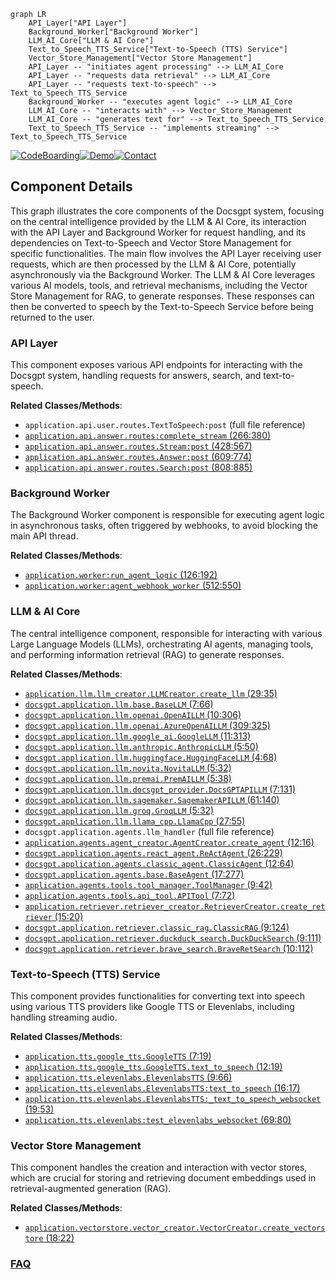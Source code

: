 ```mermaid
graph LR
    API_Layer["API Layer"]
    Background_Worker["Background Worker"]
    LLM_AI_Core["LLM & AI Core"]
    Text_to_Speech_TTS_Service["Text-to-Speech (TTS) Service"]
    Vector_Store_Management["Vector Store Management"]
    API_Layer -- "initiates agent processing" --> LLM_AI_Core
    API_Layer -- "requests data retrieval" --> LLM_AI_Core
    API_Layer -- "requests text-to-speech" --> Text_to_Speech_TTS_Service
    Background_Worker -- "executes agent logic" --> LLM_AI_Core
    LLM_AI_Core -- "interacts with" --> Vector_Store_Management
    LLM_AI_Core -- "generates text for" --> Text_to_Speech_TTS_Service
    Text_to_Speech_TTS_Service -- "implements streaming" --> Text_to_Speech_TTS_Service
```
[![CodeBoarding](https://img.shields.io/badge/Generated%20by-CodeBoarding-9cf?style=flat-square)](https://github.com/CodeBoarding/GeneratedOnBoardings)[![Demo](https://img.shields.io/badge/Try%20our-Demo-blue?style=flat-square)](https://www.codeboarding.org/demo)[![Contact](https://img.shields.io/badge/Contact%20us%20-%20contact@codeboarding.org-lightgrey?style=flat-square)](mailto:contact@codeboarding.org)

## Component Details

This graph illustrates the core components of the Docsgpt system, focusing on the central intelligence provided by the LLM & AI Core, its interaction with the API Layer and Background Worker for request handling, and its dependencies on Text-to-Speech and Vector Store Management for specific functionalities. The main flow involves the API Layer receiving user requests, which are then processed by the LLM & AI Core, potentially asynchronously via the Background Worker. The LLM & AI Core leverages various AI models, tools, and retrieval mechanisms, including the Vector Store Management for RAG, to generate responses. These responses can then be converted to speech by the Text-to-Speech Service before being returned to the user.

### API Layer
This component exposes various API endpoints for interacting with the Docsgpt system, handling requests for answers, search, and text-to-speech.


**Related Classes/Methods**:

- `application.api.user.routes.TextToSpeech:post` (full file reference)
- <a href="https://github.com/arc53/docsgpt/blob/master/application/api/answer/routes.py#L266-L380" target="_blank" rel="noopener noreferrer">`application.api.answer.routes:complete_stream` (266:380)</a>
- <a href="https://github.com/arc53/docsgpt/blob/master/application/api/answer/routes.py#L428-L567" target="_blank" rel="noopener noreferrer">`application.api.answer.routes.Stream:post` (428:567)</a>
- <a href="https://github.com/arc53/docsgpt/blob/master/application/api/answer/routes.py#L609-L774" target="_blank" rel="noopener noreferrer">`application.api.answer.routes.Answer:post` (609:774)</a>
- <a href="https://github.com/arc53/docsgpt/blob/master/application/api/answer/routes.py#L808-L885" target="_blank" rel="noopener noreferrer">`application.api.answer.routes.Search:post` (808:885)</a>


### Background Worker
The Background Worker component is responsible for executing agent logic in asynchronous tasks, often triggered by webhooks, to avoid blocking the main API thread.


**Related Classes/Methods**:

- <a href="https://github.com/arc53/docsgpt/blob/master/application/worker.py#L126-L192" target="_blank" rel="noopener noreferrer">`application.worker:run_agent_logic` (126:192)</a>
- <a href="https://github.com/arc53/docsgpt/blob/master/application/worker.py#L512-L550" target="_blank" rel="noopener noreferrer">`application.worker:agent_webhook_worker` (512:550)</a>


### LLM & AI Core
The central intelligence component, responsible for interacting with various Large Language Models (LLMs), orchestrating AI agents, managing tools, and performing information retrieval (RAG) to generate responses.


**Related Classes/Methods**:

- <a href="https://github.com/arc53/docsgpt/blob/master/application/llm/llm_creator.py#L29-L35" target="_blank" rel="noopener noreferrer">`application.llm.llm_creator.LLMCreator.create_llm` (29:35)</a>
- <a href="https://github.com/arc53/docsgpt/blob/master/application/llm/base.py#L7-L66" target="_blank" rel="noopener noreferrer">`docsgpt.application.llm.base.BaseLLM` (7:66)</a>
- <a href="https://github.com/arc53/docsgpt/blob/master/application/llm/openai.py#L10-L306" target="_blank" rel="noopener noreferrer">`docsgpt.application.llm.openai.OpenAILLM` (10:306)</a>
- <a href="https://github.com/arc53/docsgpt/blob/master/application/llm/openai.py#L309-L325" target="_blank" rel="noopener noreferrer">`docsgpt.application.llm.openai.AzureOpenAILLM` (309:325)</a>
- <a href="https://github.com/arc53/docsgpt/blob/master/application/llm/google_ai.py#L11-L313" target="_blank" rel="noopener noreferrer">`docsgpt.application.llm.google_ai.GoogleLLM` (11:313)</a>
- <a href="https://github.com/arc53/docsgpt/blob/master/application/llm/anthropic.py#L5-L50" target="_blank" rel="noopener noreferrer">`docsgpt.application.llm.anthropic.AnthropicLLM` (5:50)</a>
- <a href="https://github.com/arc53/docsgpt/blob/master/application/llm/huggingface.py#L4-L68" target="_blank" rel="noopener noreferrer">`docsgpt.application.llm.huggingface.HuggingFaceLLM` (4:68)</a>
- <a href="https://github.com/arc53/docsgpt/blob/master/application/llm/novita.py#L5-L32" target="_blank" rel="noopener noreferrer">`docsgpt.application.llm.novita.NovitaLLM` (5:32)</a>
- <a href="https://github.com/arc53/docsgpt/blob/master/application/llm/premai.py#L5-L38" target="_blank" rel="noopener noreferrer">`docsgpt.application.llm.premai.PremAILLM` (5:38)</a>
- <a href="https://github.com/arc53/docsgpt/blob/master/application/llm/docsgpt_provider.py#L7-L131" target="_blank" rel="noopener noreferrer">`docsgpt.application.llm.docsgpt_provider.DocsGPTAPILLM` (7:131)</a>
- <a href="https://github.com/arc53/docsgpt/blob/master/application/llm/sagemaker.py#L61-L140" target="_blank" rel="noopener noreferrer">`docsgpt.application.llm.sagemaker.SagemakerAPILLM` (61:140)</a>
- <a href="https://github.com/arc53/docsgpt/blob/master/application/llm/groq.py#L5-L32" target="_blank" rel="noopener noreferrer">`docsgpt.application.llm.groq.GroqLLM` (5:32)</a>
- <a href="https://github.com/arc53/docsgpt/blob/master/application/llm/llama_cpp.py#L27-L55" target="_blank" rel="noopener noreferrer">`docsgpt.application.llm.llama_cpp.LlamaCpp` (27:55)</a>
- `docsgpt.application.agents.llm_handler` (full file reference)
- <a href="https://github.com/arc53/docsgpt/blob/master/application/agents/agent_creator.py#L12-L16" target="_blank" rel="noopener noreferrer">`application.agents.agent_creator.AgentCreator.create_agent` (12:16)</a>
- <a href="https://github.com/arc53/docsgpt/blob/master/application/agents/react_agent.py#L26-L229" target="_blank" rel="noopener noreferrer">`docsgpt.application.agents.react_agent.ReActAgent` (26:229)</a>
- <a href="https://github.com/arc53/docsgpt/blob/master/application/agents/classic_agent.py#L12-L64" target="_blank" rel="noopener noreferrer">`docsgpt.application.agents.classic_agent.ClassicAgent` (12:64)</a>
- <a href="https://github.com/arc53/docsgpt/blob/master/application/agents/base.py#L17-L277" target="_blank" rel="noopener noreferrer">`docsgpt.application.agents.base.BaseAgent` (17:277)</a>
- <a href="https://github.com/arc53/docsgpt/blob/master/application/agents/tools/tool_manager.py#L9-L42" target="_blank" rel="noopener noreferrer">`application.agents.tools.tool_manager.ToolManager` (9:42)</a>
- <a href="https://github.com/arc53/docsgpt/blob/master/application/agents/tools/api_tool.py#L7-L72" target="_blank" rel="noopener noreferrer">`application.agents.tools.api_tool.APITool` (7:72)</a>
- <a href="https://github.com/arc53/docsgpt/blob/master/application/retriever/retriever_creator.py#L15-L20" target="_blank" rel="noopener noreferrer">`application.retriever.retriever_creator.RetrieverCreator.create_retriever` (15:20)</a>
- <a href="https://github.com/arc53/docsgpt/blob/master/application/retriever/classic_rag.py#L9-L124" target="_blank" rel="noopener noreferrer">`docsgpt.application.retriever.classic_rag.ClassicRAG` (9:124)</a>
- <a href="https://github.com/arc53/docsgpt/blob/master/application/retriever/duckduck_search.py#L9-L111" target="_blank" rel="noopener noreferrer">`docsgpt.application.retriever.duckduck_search.DuckDuckSearch` (9:111)</a>
- <a href="https://github.com/arc53/docsgpt/blob/master/application/retriever/brave_search.py#L10-L112" target="_blank" rel="noopener noreferrer">`docsgpt.application.retriever.brave_search.BraveRetSearch` (10:112)</a>


### Text-to-Speech (TTS) Service
This component provides functionalities for converting text into speech using various TTS providers like Google TTS or Elevenlabs, including handling streaming audio.


**Related Classes/Methods**:

- <a href="https://github.com/arc53/docsgpt/blob/master/application/tts/google_tts.py#L7-L19" target="_blank" rel="noopener noreferrer">`application.tts.google_tts.GoogleTTS` (7:19)</a>
- <a href="https://github.com/arc53/docsgpt/blob/master/application/tts/google_tts.py#L12-L19" target="_blank" rel="noopener noreferrer">`application.tts.google_tts.GoogleTTS.text_to_speech` (12:19)</a>
- <a href="https://github.com/arc53/docsgpt/blob/master/application/tts/elevenlabs.py#L9-L66" target="_blank" rel="noopener noreferrer">`application.tts.elevenlabs.ElevenlabsTTS` (9:66)</a>
- <a href="https://github.com/arc53/docsgpt/blob/master/application/tts/elevenlabs.py#L16-L17" target="_blank" rel="noopener noreferrer">`application.tts.elevenlabs.ElevenlabsTTS:text_to_speech` (16:17)</a>
- <a href="https://github.com/arc53/docsgpt/blob/master/application/tts/elevenlabs.py#L19-L53" target="_blank" rel="noopener noreferrer">`application.tts.elevenlabs.ElevenlabsTTS:_text_to_speech_websocket` (19:53)</a>
- <a href="https://github.com/arc53/docsgpt/blob/master/application/tts/elevenlabs.py#L69-L80" target="_blank" rel="noopener noreferrer">`application.tts.elevenlabs:test_elevenlabs_websocket` (69:80)</a>


### Vector Store Management
This component handles the creation and interaction with vector stores, which are crucial for storing and retrieving document embeddings used in retrieval-augmented generation (RAG).


**Related Classes/Methods**:

- <a href="https://github.com/arc53/docsgpt/blob/master/application/vectorstore/vector_creator.py#L18-L22" target="_blank" rel="noopener noreferrer">`application.vectorstore.vector_creator.VectorCreator.create_vectorstore` (18:22)</a>




### [FAQ](https://github.com/CodeBoarding/GeneratedOnBoardings/tree/main?tab=readme-ov-file#faq)